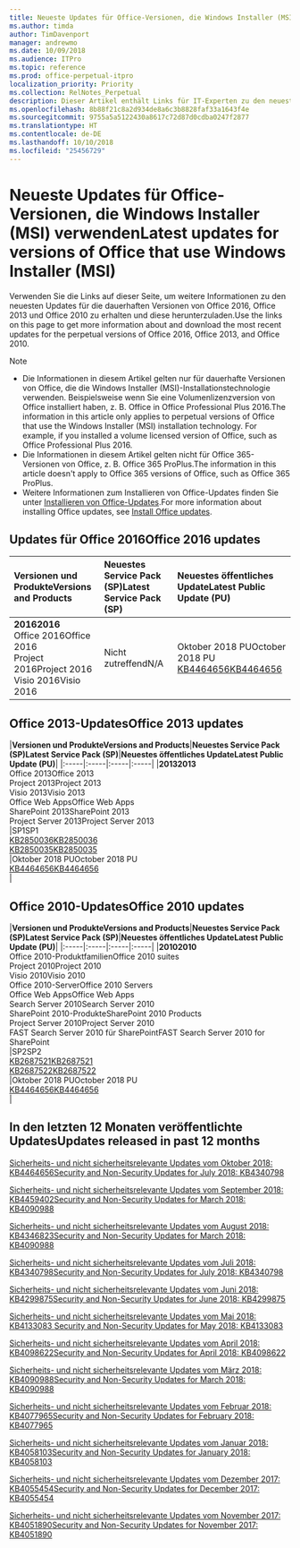```yaml
---
title: Neueste Updates für Office-Versionen, die Windows Installer (MSI) verwenden
ms.author: timda
author: TimDavenport
manager: andrewmo
ms.date: 10/09/2018
ms.audience: ITPro
ms.topic: reference
ms.prod: office-perpetual-itpro
localization_priority: Priority
ms.collection: RelNotes_Perpetual
description: Dieser Artikel enthält Links für IT-Experten zu den neuesten Updateinformationen für dauerhafte Versionen von Office 2016, Office 2013 und Office 2010
ms.openlocfilehash: 8b88f21c8a2d934de8a6c3b8828faf33a1643f4e
ms.sourcegitcommit: 9755a5a5122430a8617c72d87d0cdba0247f2877
ms.translationtype: HT
ms.contentlocale: de-DE
ms.lasthandoff: 10/10/2018
ms.locfileid: "25456729"
---
```

# <a name="latest-updates-for-versions-of-office-that-use-windows-installer-msi"></a><span data-ttu-id="b1db3-103">Neueste Updates für Office-Versionen, die Windows Installer (MSI) verwenden</span><span class="sxs-lookup"><span data-stu-id="b1db3-103">Latest updates for versions of Office that use Windows Installer (MSI)</span></span>

<span data-ttu-id="b1db3-104">Verwenden Sie die Links auf dieser Seite, um weitere Informationen zu den neuesten Updates für die dauerhaften Versionen von Office 2016, Office 2013 und Office 2010 zu erhalten und diese herunterzuladen.</span><span class="sxs-lookup"><span data-stu-id="b1db3-104">Use the links on this page to get more information about and download the most recent updates for the perpetual versions of Office 2016, Office 2013, and Office 2010.</span></span>
  
 
> [!NOTE]
> - <span data-ttu-id="b1db3-p101">Die Informationen in diesem Artikel gelten nur für dauerhafte Versionen von Office, die die Windows Installer (MSI)-Installationstechnologie verwenden. Beispielsweise wenn Sie eine Volumenlizenzversion von Office installiert haben, z. B. Office in Office Professional Plus 2016.</span><span class="sxs-lookup"><span data-stu-id="b1db3-p101">The information in this article only applies to perpetual versions of Office that use the Windows Installer (MSI) installation technology. For example, if you installed a volume licensed version of Office, such as Office Professional Plus 2016.</span></span>
> - <span data-ttu-id="b1db3-107">Die Informationen in diesem Artikel gelten nicht für Office 365-Versionen von Office, z. B. Office 365 ProPlus.</span><span class="sxs-lookup"><span data-stu-id="b1db3-107">The information in this article doesn't apply to Office 365 versions of Office, such as Office 365 ProPlus.</span></span>
> - <span data-ttu-id="b1db3-108">Weitere Informationen zum Installieren von Office-Updates finden Sie unter [Installieren von Office-Updates](https://support.office.com/article/2ab296f3-7f03-43a2-8e50-46de917611c5).</span><span class="sxs-lookup"><span data-stu-id="b1db3-108">For more information about installing Office updates, see [Install Office updates](https://support.office.com/article/2ab296f3-7f03-43a2-8e50-46de917611c5).</span></span> 


## <a name="office-2016-updates"></a><span data-ttu-id="b1db3-109">Updates für Office 2016</span><span class="sxs-lookup"><span data-stu-id="b1db3-109">Office 2016 updates</span></span>

|<span data-ttu-id="b1db3-110">**Versionen und Produkte**</span><span class="sxs-lookup"><span data-stu-id="b1db3-110">**Versions and Products**</span></span>|<span data-ttu-id="b1db3-111">**Neuestes Service Pack (SP)**</span><span class="sxs-lookup"><span data-stu-id="b1db3-111">**Latest Service Pack (SP)**</span></span>|<span data-ttu-id="b1db3-112">**Neuestes öffentliches Update**</span><span class="sxs-lookup"><span data-stu-id="b1db3-112">**Latest Public Update (PU)**</span></span>|
|:-----|:-----|:-----|
|<span data-ttu-id="b1db3-113">**2016**</span><span class="sxs-lookup"><span data-stu-id="b1db3-113">**2016**</span></span> <br/> <span data-ttu-id="b1db3-114">Office 2016</span><span class="sxs-lookup"><span data-stu-id="b1db3-114">Office 2016</span></span>  <br/> <span data-ttu-id="b1db3-115">Project 2016</span><span class="sxs-lookup"><span data-stu-id="b1db3-115">Project 2016</span></span>  <br/> <span data-ttu-id="b1db3-116">Visio 2016</span><span class="sxs-lookup"><span data-stu-id="b1db3-116">Visio 2016</span></span>  <br/> |<span data-ttu-id="b1db3-117">Nicht zutreffend</span><span class="sxs-lookup"><span data-stu-id="b1db3-117">N/A</span></span>  <br/> |<span data-ttu-id="b1db3-118">Oktober 2018 PU</span><span class="sxs-lookup"><span data-stu-id="b1db3-118">October 2018 PU</span></span>  <br/> [<span data-ttu-id="b1db3-119">KB4464656</span><span class="sxs-lookup"><span data-stu-id="b1db3-119">KB4464656</span></span>](https://support.microsoft.com/help/4464656) <br/> |
   
## <a name="office-2013-updates"></a><span data-ttu-id="b1db3-120">Office 2013-Updates</span><span class="sxs-lookup"><span data-stu-id="b1db3-120">Office 2013 updates</span></span>

|<span data-ttu-id="b1db3-121">**Versionen und Produkte**</span><span class="sxs-lookup"><span data-stu-id="b1db3-121">**Versions and Products**</span></span>|<span data-ttu-id="b1db3-122">**Neuestes Service Pack (SP)**</span><span class="sxs-lookup"><span data-stu-id="b1db3-122">**Latest Service Pack (SP)**</span></span>|<span data-ttu-id="b1db3-123">**Neuestes öffentliches Update**</span><span class="sxs-lookup"><span data-stu-id="b1db3-123">**Latest Public Update (PU)**</span></span>|
|:-----|:-----|:-----|:-----|
|<span data-ttu-id="b1db3-124">**2013**</span><span class="sxs-lookup"><span data-stu-id="b1db3-124">**2013**</span></span> <br/> <span data-ttu-id="b1db3-125">Office 2013</span><span class="sxs-lookup"><span data-stu-id="b1db3-125">Office 2013</span></span>  <br/> <span data-ttu-id="b1db3-126">Project 2013</span><span class="sxs-lookup"><span data-stu-id="b1db3-126">Project 2013</span></span>  <br/> <span data-ttu-id="b1db3-127">Visio 2013</span><span class="sxs-lookup"><span data-stu-id="b1db3-127">Visio 2013</span></span>  <br/> <span data-ttu-id="b1db3-128">Office Web Apps</span><span class="sxs-lookup"><span data-stu-id="b1db3-128">Office Web Apps</span></span>  <br/> <span data-ttu-id="b1db3-129">SharePoint 2013</span><span class="sxs-lookup"><span data-stu-id="b1db3-129">SharePoint 2013</span></span>  <br/> <span data-ttu-id="b1db3-130">Project Server 2013</span><span class="sxs-lookup"><span data-stu-id="b1db3-130">Project Server 2013</span></span>  <br/> |<span data-ttu-id="b1db3-131">SP1</span><span class="sxs-lookup"><span data-stu-id="b1db3-131">SP1</span></span> <br/> [<span data-ttu-id="b1db3-132">KB2850036</span><span class="sxs-lookup"><span data-stu-id="b1db3-132">KB2850036</span></span>](https://support.microsoft.com/kb/2850036) <br/>[<span data-ttu-id="b1db3-133">KB2850035</span><span class="sxs-lookup"><span data-stu-id="b1db3-133">KB2850035</span></span>](https://support.microsoft.com/kb/2850035) <br/> |<span data-ttu-id="b1db3-134">Oktober 2018 PU</span><span class="sxs-lookup"><span data-stu-id="b1db3-134">October 2018 PU</span></span>  <br/> [<span data-ttu-id="b1db3-135">KB4464656</span><span class="sxs-lookup"><span data-stu-id="b1db3-135">KB4464656</span></span>](https://support.microsoft.com/help/4464656) <br/> |
   
## <a name="office-2010-updates"></a><span data-ttu-id="b1db3-136">Office 2010-Updates</span><span class="sxs-lookup"><span data-stu-id="b1db3-136">Office 2010 updates</span></span>

|<span data-ttu-id="b1db3-137">**Versionen und Produkte**</span><span class="sxs-lookup"><span data-stu-id="b1db3-137">**Versions and Products**</span></span>|<span data-ttu-id="b1db3-138">**Neuestes Service Pack (SP)**</span><span class="sxs-lookup"><span data-stu-id="b1db3-138">**Latest Service Pack (SP)**</span></span>|<span data-ttu-id="b1db3-139">**Neuestes öffentliches Update**</span><span class="sxs-lookup"><span data-stu-id="b1db3-139">**Latest Public Update (PU)**</span></span>|
|:-----|:-----|:-----|:-----|
|<span data-ttu-id="b1db3-140">**2010**</span><span class="sxs-lookup"><span data-stu-id="b1db3-140">**2010**</span></span> <br/> <span data-ttu-id="b1db3-141">Office 2010-Produktfamilien</span><span class="sxs-lookup"><span data-stu-id="b1db3-141">Office 2010 suites</span></span>  <br/> <span data-ttu-id="b1db3-142">Project 2010</span><span class="sxs-lookup"><span data-stu-id="b1db3-142">Project 2010</span></span>  <br/> <span data-ttu-id="b1db3-143">Visio 2010</span><span class="sxs-lookup"><span data-stu-id="b1db3-143">Visio 2010</span></span>  <br/> <span data-ttu-id="b1db3-144">Office 2010-Server</span><span class="sxs-lookup"><span data-stu-id="b1db3-144">Office 2010 Servers</span></span>  <br/> <span data-ttu-id="b1db3-145">Office Web Apps</span><span class="sxs-lookup"><span data-stu-id="b1db3-145">Office Web Apps</span></span>  <br/> <span data-ttu-id="b1db3-146">Search Server 2010</span><span class="sxs-lookup"><span data-stu-id="b1db3-146">Search Server 2010</span></span>  <br/> <span data-ttu-id="b1db3-147">SharePoint 2010-Produkte</span><span class="sxs-lookup"><span data-stu-id="b1db3-147">SharePoint 2010 Products</span></span>  <br/> <span data-ttu-id="b1db3-148">Project Server 2010</span><span class="sxs-lookup"><span data-stu-id="b1db3-148">Project Server 2010</span></span>  <br/> <span data-ttu-id="b1db3-149">FAST Search Server 2010 für SharePoint</span><span class="sxs-lookup"><span data-stu-id="b1db3-149">FAST Search Server 2010 for SharePoint</span></span>  <br/> |<span data-ttu-id="b1db3-150">SP2</span><span class="sxs-lookup"><span data-stu-id="b1db3-150">SP2</span></span> <br/>[<span data-ttu-id="b1db3-151">KB2687521</span><span class="sxs-lookup"><span data-stu-id="b1db3-151">KB2687521</span></span>](https://support.microsoft.com/kb/2687521) <br/> [<span data-ttu-id="b1db3-152">KB2687522</span><span class="sxs-lookup"><span data-stu-id="b1db3-152">KB2687522</span></span>](https://support.microsoft.com/kb/2687522) <br/> |<span data-ttu-id="b1db3-153">Oktober 2018 PU</span><span class="sxs-lookup"><span data-stu-id="b1db3-153">October 2018 PU</span></span> <br/>[<span data-ttu-id="b1db3-154">KB4464656</span><span class="sxs-lookup"><span data-stu-id="b1db3-154">KB4464656</span></span>](https://support.microsoft.com/help/4464656) <br/>|
   

   
## <a name="updates-released-in-past-12-months"></a><span data-ttu-id="b1db3-155">In den letzten 12 Monaten veröffentlichte Updates</span><span class="sxs-lookup"><span data-stu-id="b1db3-155">Updates released in past 12 months</span></span>

[<span data-ttu-id="b1db3-156">Sicherheits- und nicht sicherheitsrelevante Updates vom Oktober 2018: KB4464656</span><span class="sxs-lookup"><span data-stu-id="b1db3-156">Security and Non-Security Updates for July 2018: KB4340798</span></span>](https://support.microsoft.com/help/4464656)

[<span data-ttu-id="b1db3-157">Sicherheits- und nicht sicherheitsrelevante Updates vom September 2018: KB4459402</span><span class="sxs-lookup"><span data-stu-id="b1db3-157">Security and Non-Security Updates for March 2018: KB4090988</span></span>](https://support.microsoft.com/help/4459402) 

[<span data-ttu-id="b1db3-158">Sicherheits- und nicht sicherheitsrelevante Updates vom August 2018: KB4346823</span><span class="sxs-lookup"><span data-stu-id="b1db3-158">Security and Non-Security Updates for March 2018: KB4090988</span></span>](https://support.microsoft.com/help/4346823)   

[<span data-ttu-id="b1db3-159">Sicherheits- und nicht sicherheitsrelevante Updates vom Juli 2018: KB4340798</span><span class="sxs-lookup"><span data-stu-id="b1db3-159">Security and Non-Security Updates for July 2018: KB4340798</span></span>](https://support.microsoft.com/help/4340798)   

[<span data-ttu-id="b1db3-160">Sicherheits- und nicht sicherheitsrelevante Updates vom Juni 2018: KB4299875</span><span class="sxs-lookup"><span data-stu-id="b1db3-160">Security and Non-Security Updates for June 2018: KB4299875</span></span>](https://support.microsoft.com/help/4299875)  

[<span data-ttu-id="b1db3-161">Sicherheits- und nicht sicherheitsrelevante Updates vom Mai 2018: KB4133083 </span><span class="sxs-lookup"><span data-stu-id="b1db3-161">Security and Non-Security Updates for May 2018: KB4133083 </span></span>](https://support.microsoft.com/en-us/help/4133083)
  
[<span data-ttu-id="b1db3-162">Sicherheits- und nicht sicherheitsrelevante Updates vom April 2018: KB4098622</span><span class="sxs-lookup"><span data-stu-id="b1db3-162">Security and Non-Security Updates for April 2018: KB4098622</span></span>](https://support.microsoft.com/en-us/help/4098622) 
  
[<span data-ttu-id="b1db3-163">Sicherheits- und nicht sicherheitsrelevante Updates vom März 2018: KB4090988</span><span class="sxs-lookup"><span data-stu-id="b1db3-163">Security and Non-Security Updates for March 2018: KB4090988</span></span>](https://support.microsoft.com/en-us/help/4090988)  
  
[<span data-ttu-id="b1db3-164">Sicherheits- und nicht sicherheitsrelevante Updates vom Februar 2018: KB4077965</span><span class="sxs-lookup"><span data-stu-id="b1db3-164">Security and Non-Security Updates for February 2018: KB4077965</span></span>](https://support.microsoft.com/help/4077965)  
  
[<span data-ttu-id="b1db3-165">Sicherheits- und nicht sicherheitsrelevante Updates vom Januar 2018: KB4058103</span><span class="sxs-lookup"><span data-stu-id="b1db3-165">Security and Non-Security Updates for January 2018: KB4058103</span></span>](https://support.microsoft.com/help/4058103)   
  
[<span data-ttu-id="b1db3-166">Sicherheits- und nicht sicherheitsrelevante Updates vom Dezember 2017: KB4055454</span><span class="sxs-lookup"><span data-stu-id="b1db3-166">Security and Non-Security Updates for December 2017: KB4055454</span></span>](https://support.microsoft.com/help/4055454)   
  
[<span data-ttu-id="b1db3-167">Sicherheits- und nicht sicherheitsrelevante Updates vom November 2017: KB4051890</span><span class="sxs-lookup"><span data-stu-id="b1db3-167">Security and Non-Security Updates for November 2017: KB4051890</span></span>](https://support.microsoft.com/help/4051890)   
  
    

  

   
  
